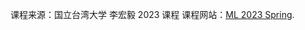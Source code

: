 课程来源：国立台湾大学 李宏毅 2023 课程
课程网站：[ML 2023 Spring](https://speech.ee.ntu.edu.tw/~hylee/ml/2023-spring.php).